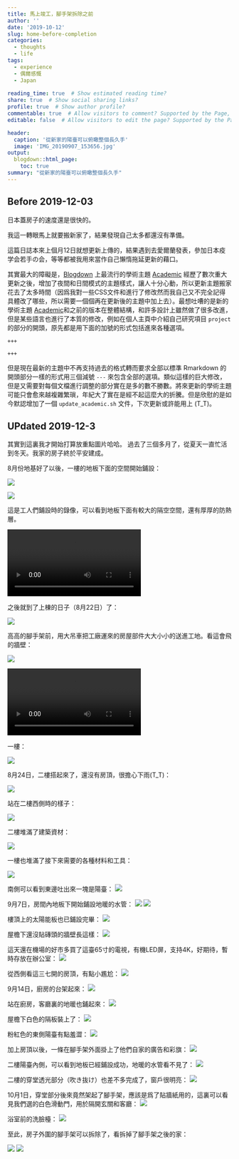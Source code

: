 ```yaml
---
title: 馬上竣工，腳手架拆除之前
author: ''
date: '2019-10-12'
slug: home-before-completion
categories:
  - thoughts
  - life
tags:
  - experience
  - 偶爾感慨
  - Japan
  
reading_time: true  # Show estimated reading time?
share: true  # Show social sharing links?
profile: true  # Show author profile?
commentable: true  # Allow visitors to comment? Supported by the Page, Post, and Docs content types.
editable: false  # Allow visitors to edit the page? Supported by the Page, Post, and Docs content types.

header:
  caption: '從新家的陽臺可以俯瞰整個長久手'
  image: 'IMG_20190907_153656.jpg'
output:
  blogdown::html_page:
    toc: true
summary: "從新家的陽臺可以俯瞰整個長久手"
---
```


## Before 2019-12-03

日本蓋房子的速度還是很快的。

我這一轉眼馬上就要搬新家了，結果發現自己太多都還沒有準備。

這篇日誌本來上個月12日就想更新上傳的，結果遇到去愛爾蘭發表，參加日本疫学会若手の会，等等都被我用來當作自己懶惰拖延更新的藉口。

其實最大的障礙是，[Blogdown](https://bookdown.org/yihui/blogdown/) 上最流行的學術主題 [Academic](https://github.com/gcushen/hugo-academic) 經歷了數次重大更新之後，增加了夜間和日間模式的主題樣式，讓人十分心動，所以更新主題搬家花去了太多時間（因爲我對一些CSS文件和進行了修改然而我自己又不完全記得具體改了哪些，所以需要一個個再在更新後的主題中加上去）。最想吐嘈的是新的學術主題 [Academic](https://github.com/gcushen/hugo-academic)和之前的版本在整體結構，和許多設計上雖然做了很多改進，但是某些語言也進行了本質的修改，例如在個人主頁中介紹自己研究項目 `project` 的部分的開頭，原先都是用下面的加號的形式包括進來各種選項。

```
+++

+++
```

但是現在最新的主題中不再支持過去的格式轉而要求全部以標準 Rmarkdown 的開頭部分一樣的形式用三個減號 `---` 來包含全部的選項。類似這樣的巨大修改，但是又需要對每個文檔進行調整的部分實在是多的數不勝數。將來更新的學術主題可能只會愈來越複雜繁瑣，年紀大了實在是經不起這麼大的折騰。但是欣慰的是如今默認增加了一個 `update_academic.sh` 文件，下次更新或許能用上 (T_T)。



## UPdated 2019-12-3

其實到這裏我才開始打算放重點圖片哈哈。
過去了三個多月了，從夏天一直忙活到冬天。我家的房子終於平安建成。

8月份地基好了以後，一樓的地板下面的空間開始鋪設：

![](/img/IMG_20190817_143007.jpg)

![](/img/IMG_20190817_143424.jpg)

這是工人們鋪設時的錄像，可以看到地板下面有較大的隔空空間，還有厚厚的防熱層。

<video autoplay width=auto height=auto controls allowfullscreen>
  <source src="/video/VID_20190817_143428.mp4" type="video/mp4">
  <source src="movie.ogg" type="video/ogg">
  Your browser does not support the video tag.
</video>

之後就到了上棟的日子（8月22日）了：

![](/img/IMG_20190822_091324.jpg)

高高的腳手架前，用大吊車把工廠運來的房屋部件大大小小的送進工地。看這會飛的牆壁：

![](/img/mmexport1566442416961.jpg)


<video autoplay width=auto height=auto controls allowfullscreen>
  <source src="/video/IMG_0689.MOV" type="video/mp4">
  <source src="movie.ogg" type="video/ogg">
  Your browser does not support the video tag.
</video>

一樓：

![](/img/IMG_0699.jpg)


8月24日，二樓搭起來了，還沒有房頂，很擔心下雨(T_T)：

![](/img/IMG_20190824_103057.jpg)

站在二樓西側時的樣子：

![](/img/mmexport1566614302031.jpg)

二樓堆滿了建築資材：

![](/img/mmexport1566614351032.jpg)

一樓也堆滿了接下來需要的各種材料和工具：

![](/img/mmexport1566614327505.jpg)


南側可以看到東邊吐出來一塊是陽臺：
![](/img/IMG_20190824_164155.jpg)


9月7日，房間內地板下開始鋪設地暖的水管：
![](/img/IMG_0847.jpg)
![](/img/IMG_20190907_152212.jpg)

樓頂上的太陽能板也已鋪設完畢：
![](/img/IMG_20190907_153641.jpg)

屋檐下還沒貼磚頭的牆壁長這樣：
![](/img/IMG_20190907_153757.jpg)

這天還在機場的好市多買了這臺65寸的電視，有機LED屏，支持4K，好期待，暫時存放在辦公室：
![](/img/IMG_20190907_104803.jpg)

從西側看這三七開的房頂，有點小尷尬：
![](/img/IMG_20190907_154353.jpg)

9月14日，廚房的台架起來：
![](/img/IMG_20190914_115129.jpg)

站在廚房，客廳裏的地暖也鋪起來：
![](/img/IMG_20190914_115145.jpg)


屋檐下白色的隔板裝上了：
![](/img/IMG_0852.jpg)

粉紅色的東側陽臺有點羞澀：
![](/img/IMG_20190914_115859.jpg)

加上房頂以後，一條在腳手架外面掛上了他們自家的廣告和彩旗：
![](/img/IMG_20190904_093820.jpg)

二樓陽臺內側，可以看到地板已經鋪設成功，地暖的水管看不見了：
![](/img/IMG_0027.jpg)

二樓的穿堂透光部分（吹き抜け）也差不多完成了，窗戶很明亮：
![](/img/IMG_0028.jpg)

10月1日，穿堂部分後來竟然架起了腳手架，應該是爲了貼牆紙用的，這裏可以看見我們選的白色滑動門，用於隔開玄關和客廳：
![](/img/IMG_1590.jpg)


浴室前的洗臉檯：
![](/img/IMG_1583.jpg)

至此，房子外圍的腳手架可以拆除了，看拆掉了腳手架之後的家：

![](/img/IMG_1618.jpg)
![](/img/IMG_1619.jpg)

